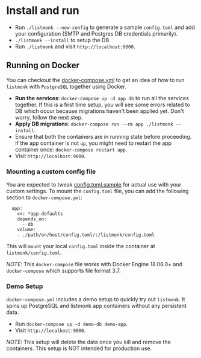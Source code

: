 # Install and run

- Run `./listmonk --new-config` to generate a sample `config.toml` and add your configuration (SMTP and Postgres DB credentials primarily).
- `./listmonk --install` to setup the DB.
- Run `./listmonk` and visit `http://localhost:9000`.

## Running on Docker

You can checkout the [docker-compose.yml](docker-compose.yml) to get an idea of how to run `listmonk` with `PostgreSQL` together using Docker.

- **Run the services**: `docker-compose up -d app db` to run all the services together. If this is a first time setup, you will see some errors related to DB which occur because migrations haven't been applied yet. Don't worry, follow the next step.
- **Apply DB migrations**: `docker-compose run --rm app ./listmonk --install`.
-  Ensure that both the containers are in running state before proceeding. If the app container is not `up`, you might need to restart the app container once: `docker-compose restart app`. 
- Visit `http://localhost:9000`.

### Mounting a custom config file

You are expected to tweak [config.toml.sample](config.toml.sample) for actual use with your custom settings. To mount the `config.toml` file,
you can add the following section to `docker-compose.yml`:

```
  app:
    <<: *app-defaults
    depends_on:
      - db
    volume:
    - ./path/on/host/config.toml/:/listmonk/config.toml
```

This will `mount` your local `config.toml` inside the container at `listmonk/config.toml`.

_NOTE_: This `docker-compose` file works with Docker Engine 18.06.0+ and `docker-compose` which supports file format 3.7.

### Demo Setup

`docker-compose.yml` includes a demo setup to quickly try out `listmonk`. It spins up PostgreSQL and listmonk app containers without any persistent data.

- Run `docker-compose up -d demo-db demo-app`.
- Visit `http://localhost:9000`.

_NOTE_: This setup will delete the data once you kill and remove the containers. This setup is NOT intended for production use.
